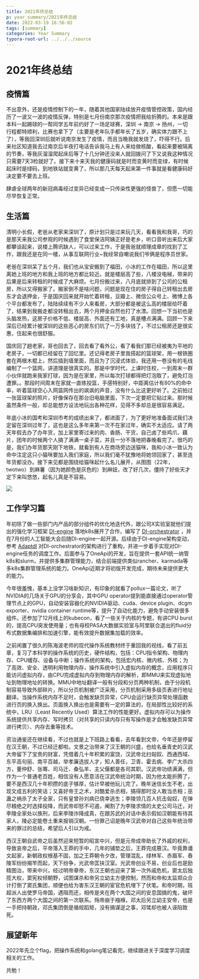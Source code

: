 ```yaml
---
title: 2021年终总结
p: year_summary/2021年终总结
date: 2022-03-19 16:56:02
tags: [summary]
categories: Year Summary
typora-root-url: ../../../source
---
```


# 2021年终总结

## 疫情篇

不出意外，还是疫情控制下的一年，随着其他国家陆续放开疫情管控政策，国内经历了一波又一波的疫情反弹，特别是七月份南京那次疫情把我给折腾的。本来是跟本科一起踢球的一帮同学五年前约好了一场足球赛，深圳 -> 南京 -> 扬州，一切行程都特顺利，比赛也拿下了（主要是老年队手都年长了五岁，确实体力跟不上了），等我回深圳后就听说南京发生了疫情，而且当晚我就发烧了，吓得不行。后来社区知道我去过南京后半夜打电话告诉我马上有人来给做核酸，看起来要被隔离的节奏，等我灰溜溜爬起床后等了十几分钟还没来人就回拨问了下又说我这种情况只需要7天3检就好了。接下来十来天我的健康码就是时而变黄时而变绿，有时候起床时是绿码，到地铁站就变黄了，所以那几天每天起来第一件事就是看健康码好决定要不要去上班。

肆虐全球两年的新冠病毒经过变异已经变成一只传染性更强的怪兽了，但愿一切能尽早恢复正常。

## 生活篇

清明小长假，老爸从老家来深圳了，原计划只是过来玩几天，看看我和我哥，巧的是那天来我公司参观的时候遇到了食堂保洁阿姨正好是老乡，听口音听出来后大家都攀谈起来，说楼上腾讯缺人，可以过来工作，于是我爸就顺理成章的找到了工作，跟我还是在同一楼，从事互联网行业~我经常自嘲说我们爷俩是程序员世家。

老爸在深圳呆了五个月，我们也从宝安搬到了福田，小冰的工作在福田，所以这里离她上班的地方和我上班的地方都比较近。就是楼层高了些，八楼没电梯，带来的后果是后来转租的时候成了大麻烦。七月份搬过来，八月底就排到了公司的公租房，所以又得搬家了。搬家倒不是啥问题，问题是现在住的房子得自己转租出去房东才会退押金，于是国庆回来就开始忙着转租，豆瓣上、微信公众号上、微博上各个平台都发布了，陆陆续续有不少人来看房，大部分都是被这么高的楼层给吓着了，结果到我搬走都没转租出去，两个月押金自然也打了水漂。回想一下当初也是头脑发热，这房子价格不低、楼层高、外面还有工地，真是槽点满满。回顾一下来深后已经累计被深圳的这些恶心的房东们坑了一万多块钱了，不过公租房还是很实惠，住起来也很舒服。

国庆回了趟老家，哥也回去了，回去看了看外公，看了看我们那已经被夷为平地的老房子，一切都已经留在了回忆里。还记得老房子里我搭起的篮球架，用一根铁圈套在两根木棍上，然后插到墙里面，而且为了沉浸式体验，我还用一卷没有的毛线编制了一个篮网，讲道理是很真实的。那是中学时代，上课时住校，一到周末一群小伙伴就跑来我家打球，因为是在家里，所以每次打球都得把灯泡取了，避免灯泡遭罪。。那段时间周末在家就一直练投篮，手感特别好，中距离估计有80%的命中率，听着篮球空心入网篮网传出的飒飒的声音，没有什么比这更好听了。之前拍过一张篮球架的照片，好像保存在那台旧电脑里面，下次一定要把它贴过来。那时候虽然条件一般，却总能想方设法地玩出各种花样，见得不多却总是很容易满足。

年底小冰的国考和深圳市考的成绩出来了，都进面了，为了更好地准备面试我们决定留在深圳过年了，这也是这么多年来第一次不在家过年，确实不太适应。请了两天年假去办了办年货，加上家里寄过来的肉、香肠、干货，自己卤了些鸡爪、藕片，团年的时候两个人搞了满满一桌子菜，并且一分不落地把春晚看完了。很巧的是，我们办年货那天刚下地铁，就看到有人在商场旁边送猫咪，我和小冰一致认为命中注定这只小猫咪要加入我们家庭，所以我们毫不犹豫地将她领回家了，甚至连年货都没办。接下来见都是围绕给猫咪起什么名儿展开，从图图（22年，twotwo）到麻薯（因为她颜色是灰色的）到麻妞，改了好几次，僵持了好些天才定下来叫悠悠，起名儿真是不容易。

![](/img/year_summary/cat-new.jpeg)



## 工作学习篇

年初除了做一些部门内产品的部分组件的优化地迭代外，跟公司X实验室就他们提出的强化学习框架 [DI-engine](https://github.com/opendilab/DI-engine/) 落地k8s展开了合作，编写了 [DI-orchestrator](https://github.com/opendilab/DI-orchestrator) ，并在7月份的人工智能大会后随DI-engine一起开源。后续由于DI-engine架构变动，参考 [Adaptdl](https://github.com/petuum/adaptdl)  对DI-orchestrator的架构进行了重构，并进一步着手实现对DI-engine任务的调度工作。后面参与了OneApi的开发，旨在提供一套API统一纳管k8s和slurm，并提供多集群管理能力，结合前端提供类似rancher、karmada等多k8s集群管理系统的能力。OneApi近期才将初版开发完成，期待未来提供更大的能力。

今年很羞愧，基本上没学习啥新知识，有印象的就看了pollux一篇论文，听了NVIDIA的几场关于GPU的分享会，其中GPU operator提到能直接通过operator管理节点上的GPU，自动安装容器化的NVIDIA驱动、cuda、device plugin、dcgm exporter、nvidia container runtime等，提升了自动化能力，避免手动安装很多组件。还参加了12月线上的kubecon，看了一些关于内核的专题，有讲CPU burst的，提高CPU突发使用量；也有母校PASA大数据实验室与阿里联合退出的fluid分布式数据集编排和加速引擎，能有效提升数据集加载的效率。

之前闲置了很久的陈海波老师的现代操作系统教材终于重回我的视线，看了前五章，复习了本科学的操作系统的历史，硬件结构，包括：CPU指令架构、物理内存、CPU缓存、设备与中断；操作系统的架构，包括宏内核、微内核、外核；为了高效、安全、透明利用物理内存，操作系统中引入虚拟内存的概念，应用程序只能访问虚拟内存，由CPU完成虚拟内存到物理内存的解析，即MMU来实现虚拟地址到物理地址的转换。MMU中地址翻译一般有分段和分页两种机制，由于分段机制容易导致外部碎片，所以分页机制被广泛采用，分页机制采用多级页表进行地址翻译。当操作系统内存不足时，会触发缺页异常，CPU会运行缺页异常处理函数进行页的换入换出。页面换入换出也是需要有一定的算法的，在局部性比较好的系统中，LRU（Least Recently Used）算法工作的性能更好。虚拟内存可以为操作系统提供共享内存、写时拷贝（对共享的只读内存只有写操作是才会触发缺页异常进行拷贝）、内存去重等技术。

资治通鉴还在继续看，不过也就是上下班路上看看，去年看到文帝，今年还是停留在汉王朝，不过已经迁都啦。文景之治带来了汉王朝的兴盛，也给名垂青史的汉武大帝留下了宝贵的财富，凭借着几十年积累的富饶，汉武帝北扫匈奴、西通西域、东平高句丽、南平百越，举孝廉选拔人才，知人善任，卫青、霍去病、李广大杀四方，董仲舒、张骞、司马迁、桑弘羊、主父偃都是各司其职。汉武帝功绩满满，但作为一个普通老百姓，相信没有人愿意活在汉武帝统治时期，因为他太能折腾了，要不是西汉几十年积攒的底子够厚，估计早被他玩儿完了。晚年迷信长生不老，出现文成五利的笑话；又喜好帝王之术，对酷爱杀丞相，搞得那时没人敢当丞相；巫蛊之祸杀了太子全家，只有皇曾孙刘病已侥幸逃生；李陵领几百人抗击匈奴，在弹尽粮绝之时选择投降，而武帝却怒不可遏，阉割了为李陵求情的太史公司马迁，对李陵全家处以族刑，后来李陵诈降成真，在跟苏武的对话中表示假如汉朝能有待其家人，陵必定能卷土重来报销汉朝。一份罪己诏是晚年汉武帝对自己这些年统治带来的罪过的总结，希望后人引以为戒。

西汉王朝自武帝之后虽然迎来短暂的昭宣中兴，但是元帝成帝助长了外戚的权利，导致哀帝之后，平帝落入王莽的手中，几年的铺垫之后，王莽完成篡汉。毕竟靠谶文起家，新朝政权根基不固，加之王莽朝令夕改，管理混乱，绿林军、赤眉军、舂陵军纷纷揭竿而起，天下纷争，光武帝匡扶汉室。光武帝创业不易，创业后也是励精图治，带来中兴，经过明帝章帝，东汉王朝也迎来了第一次外戚危机，窦太后独揽大权，窦宪权倾朝野，试图谋杀和帝另立幼主方便控制，然而和帝和太监郑众合计打倒了窦氏集团，顺便也给为害东汉王朝的宦官危机埋下了伏笔。和帝时期，班超派人出使罗马帝国，遇阻而还，相传是夹在两个大国之间的安息国搞的鬼，破坏了东西方两个大国之间的第一次联系。殇帝崩于襁褓，邓太后另立幼主安帝，也是一手把持朝政，邓氏集团倒是循规蹈矩，没有搞谋逆之事，邓骘却也被人诬陷致死。

## 展望新年

2022年先立个flag，把操作系统和golang笔记看完，继续跟进关于深度学习调度相关的工作。

共勉！
